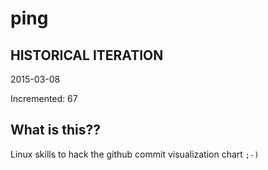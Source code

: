 # ping

## HISTORICAL ITERATION
2015-03-08

Incremented: 67

## What is this?? 
Linux skills to hack the github commit visualization chart `;-)`
